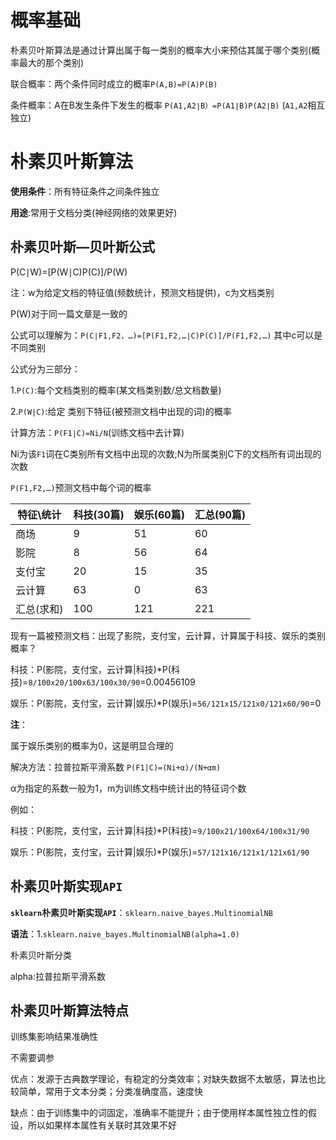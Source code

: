 # 概率基础

朴素贝叶斯算法是通过计算出属于每一类别的概率大小来预估其属于哪个类别(概率最大的那个类别)

联合概率：两个条件同时成立的概率`P(A,B)=P(A)P(B)`

条件概率：A在B发生条件下发生的概率 `P(A1,A2∣B）=P(A1∣B)P(A2∣B)`  (`A1,A2`相互独立)

# 朴素贝叶斯算法

**使用条件**：所有特征条件之间条件独立

**用途**:常用于文档分类(神经网络的效果更好)

## 朴素贝叶斯—贝叶斯公式

P(C∣W)=[P(W∣C)P(C)]/P(W)

注：w为给定文档的特征值(频数统计，预测文档提供)，c为文档类别

P(W)对于同一篇文章是一致的

公式可以理解为：`P(C∣F1,F2，…)=[P(F1,F2,…∣C)P(C)]/P(F1,F2,…)`   其中c可以是不同类别

公式分为三部分：

1.`P(C)`:每个文档类别的概率(某文档类别数/总文档数量)

2.`P(W∣C)`:给定 类别下特征(被预测文档中出现的词)的概率

计算方法：`P(F1∣C)=Ni/N`(训练文档中去计算)

Ni为该`F1`词在C类别所有文档中出现的次数;N为所属类别C下的文档所有词出现的次数

`P(F1,F2,…)`预测文档中每个词的概率

| 特征\统计  | 科技(30篇) | 娱乐(60篇) | 汇总(90篇) |
| ---------- | ---------- | ---------- | ---------- |
| 商场       | 9          | 51         | 60         |
| 影院       | 8          | 56         | 64         |
| 支付宝     | 20         | 15         | 35         |
| 云计算     | 63         | 0          | 63         |
| 汇总(求和) | 100        | 121        | 221        |

现有一篇被预测文档：出现了影院，支付宝，云计算，计算属于科技、娱乐的类别概率？

科技：P(影院，支付宝，云计算|科技)*P(科技)=`8/100x20/100x63/100x30/90`=0.00456109

娱乐：P(影院，支付宝，云计算|娱乐)*P(娱乐)=`56/121x15/121x0/121x60/90`=0

**注**：

属于娱乐类别的概率为0，这是明显合理的

解决方法：拉普拉斯平滑系数 `P(F1|C)=(Ni+α)/(N+αm)` 

α为指定的系数一般为1，m为训练文档中统计出的特征词个数

例如：

科技：P(影院，支付宝，云计算|科技)*P(科技)=`9/100x21/100x64/100x31/90`

娱乐：P(影院，支付宝，云计算|娱乐)*P(娱乐)=`57/121x16/121x1/121x61/90`

## 朴素贝叶斯实现`API`

**`sklearn`朴素贝叶斯实现`API`**：`sklearn.naive_bayes.MultinomialNB`

**语法**：1.`sklearn.naive_bayes.MultinomialNB(alpha=1.0)`    

朴素贝叶斯分类

alpha:拉普拉斯平滑系数

## 朴素贝叶斯算法特点

训练集影响结果准确性

不需要调参

优点：发源于古典数学理论，有稳定的分类效率；对缺失数据不太敏感，算法也比较简单，常用于文本分类；分类准确度高，速度快

缺点：由于训练集中的词固定，准确率不能提升；由于使用样本属性独立性的假设，所以如果样本属性有关联时其效果不好